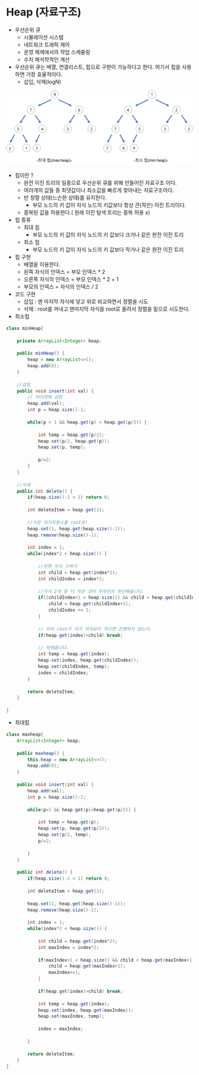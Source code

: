 # Heap (자료구조)

- 우선순위 큐
  - 시뮬레이션 시스템
  - 네트워크 트래픽 제어
  - 운영 체제에서의 작업 스케쥴링
  - 수치 해석학적인 계산
- 우선순위 큐는 배열, 연결리스트, 힙으로 구현이 가능하다고 한다. 여기서 힙을 사용하면 가장 효율적이다.
  - 삽입, 삭제(logN)

![](./img/8.png)

- 힙이란 ?
  - 완전 이진 트리의 일종으로 우선순위 큐를 위해 만들어진 자료구조 이다.
  - 여러개의 값들 중 최댓값이나 최소값을 빠르게 찾아내는 자료구조이다.
  - 반 정렬 상태(느슨한 상태)를 유지한다.
    - 부모 노드의 키 값이 자식 노드의 키값보다 항상 큰(작은) 이진 트리이다.
  - 중복된 값을 허용한다.( 원래 이진 탐색 트리는 중복 허용 x)
- 힙 종류
  - 최대 힙
    - 부모 노드의 키 값이 자식 노드의 키 값보다 크거나 같은 완전 이진 트리
  - 최소 힙
    - 부모 노드의 키 값이 자식 노드의 키 값보다 작거나 같은 완전 이진 트리
- 힙 구현
  - 배열을 이용한다.
  - 왼쪽 자식의 인덱스 = 부모 인덱스 * 2
  - 오른쪽 자식의 인덱스 = 부모 인덱스 * 2 + 1
  - 부모의 인덱스 = 자식의 인덱스 / 2
- 코드 구현
  - 삽입 : 맨 마지막 자식에 넣고 위로 비교하면서 정렬을 시도
  - 삭제 : root를 꺼내고 맨마지막 자식을 root로 올려서 정렬을 밑으로 시도한다.
-  최소힙

```java
class minHeap{
	
	private ArrayList<Integer> heap;
	
	public minHeap() {
		heap = new ArrayList<>();
		heap.add(0);
	}
	
	//삽입
	public void insert(int val) {
        // 마지막에 삽입
		heap.add(val);
		int p = heap.size()-1;
		
		while(p > 1 && heap.get(p) < heap.get(p/2)) {
			
			int temp = heap.get(p/2);
			heap.set(p/2, heap.get(p));
			heap.set(p, temp);
			
			p/=2;
		}
	}
	
	//삭제
	public int delete() {
		if(heap.size()-1 < 1) return 0;
		
		int deleteItem = heap.get(1);
		
		//가장 마지막원소를 root로!
		heap.set(1, heap.get(heap.size()-1));
		heap.remove(heap.size()-1);
		
		int index = 1;
		while(index*2 < heap.size()) {
			
            //왼쪽 자식 구하기
			int child = heap.get(index*2);
			int childIndex = index*2;
            
			//자식 2개 중 더 작은 것이 무엇인지 판단해줍니다.
			if((childIndex+1 < heap.size()) && child > heap.get(childIndex+1)) {
				child = heap.get(childIndex+1);
				childIndex += 1;
			}
			
            // 이미 root가 자기 자식보다 작으면 진행하지 않는다.
			if(heap.get(index)<child) break;
			
            // 바꿔줍니다.
			int temp = heap.get(index);
			heap.set(index, heap.get(childIndex));
			heap.set(childIndex, temp);
			index = childIndex;
		}
		
		return deleteItem;
	}
	
}

```



- 최대힙

```java
class maxheap{
	ArrayList<Integer> heap;
	
	public maxheap() {
		this.heap = new ArrayList<>();
		heap.add(0);
	}
	
	public void insert(int val) {
		heap.add(val);
		int p = heap.size()-1;
		
		while(p>1 && heap.get(p)>heap.get(p/2)) {
			
			int temp = heap.get(p);
			heap.set(p, heap.get(p/2));
			heap.set(p/2, temp);
			p/=2;
			
		}
	}
	
	public int delete() {
		if(heap.size()-1 < 1) return 0;
		
		int deleteItem = heap.get(1);
		
		heap.set(1, heap.get(heap.size()-1));
		heap.remove(heap.size()-1);
		
		int index = 1;
		while(index*2 < heap.size()) {
			
			int child = heap.get(index*2);
			int maxIndex = index*2;
			
			if(maxIndex+1 < heap.size() && child < heap.get(maxIndex+1)) {
				child = heap.get(maxIndex+1);
				maxIndex+=1;
			}
			
			if(heap.get(index)>child) break;
			
			int temp = heap.get(index);
			heap.set(index, heap.get(maxIndex));
			heap.set(maxIndex, temp);
			
			index = maxIndex;
			
		}
		
		return deleteItem;
	}
}
```

